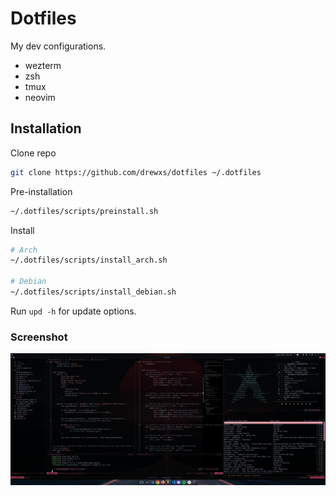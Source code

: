 # Dotfiles

My dev configurations.

- wezterm
- zsh
- tmux
- neovim

## Installation

Clone repo

```sh
git clone https://github.com/drewxs/dotfiles ~/.dotfiles
```

Pre-installation

```sh
~/.dotfiles/scripts/preinstall.sh
```

Install

```sh
# Arch
~/.dotfiles/scripts/install_arch.sh

# Debian
~/.dotfiles/scripts/install_debian.sh
```

Run `upd -h` for update options.

### Screenshot

<img src="static/screenshot.jpg?raw=true" alt="screenshot" />
